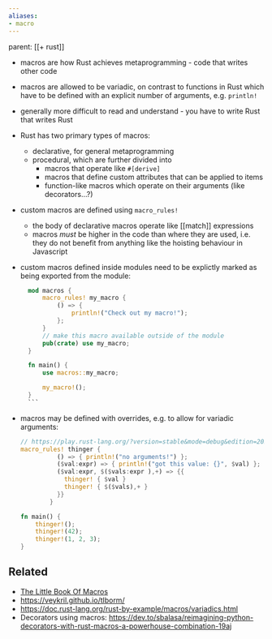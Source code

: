 ```yaml
---
aliases:
- macro
---
```


parent: [[+ rust]]

- macros are how Rust achieves metaprogramming - code that writes other code
- macros are allowed to be variadic, on contrast to functions in Rust which have to be defined with an explicit number of arguments, e.g. `println!`
- generally more difficult to read and understand - you have to write Rust that writes Rust
- Rust has two primary types of macros:
  - declarative, for general metaprogramming
  - procedural, which are further divided into
    - macros that operate like `#[derive]`
    - macros that define custom attributes that can be applied to items
    - function-like macros which operate on their arguments (like decorators...?)
- custom macros are defined using `macro_rules!`
  - the body of declarative macros operate like [[match]] expressions
  - macros _must_ be higher in the code than where they are used, i.e. they do
    not benefit from anything like the hoisting behaviour in Javascript
- custom macros defined inside modules need to be explictly marked as being
  exported from the module:

    ```rust
      mod macros {
          macro_rules! my_macro {
              () => {
                  println!("Check out my macro!");
              };
          }
          // make this macro available outside of the module
          pub(crate) use my_macro;
      }

      fn main() {
          use macros::my_macro;

          my_macro!();
      }
      ```

- macros may be defined with overrides, e.g. to allow for variadic arguments:

  ```rust
  // https://play.rust-lang.org/?version=stable&mode=debug&edition=2021&gist=5dc32bce5fe4701f1382c5a6aaea982d
  macro_rules! thinger {
            () => { println!("no arguments!") };
            ($val:expr) => { println!("got this value: {}", $val) };
            ($val:expr, $($vals:expr ),+) => {{
              thinger! { $val }
              thinger! { $($vals),+ }
            }}
          }

  fn main() {
      thinger!();
      thinger!(42);
      thinger!(1, 2, 3);
  }
  ```

## Related

- [The Little Book Of Macros](https://danielkeep.github.io/tlborm/book/index.html)
- https://veykril.github.io/tlborm/
- https://doc.rust-lang.org/rust-by-example/macros/variadics.html
- Decorators using macros: https://dev.to/sbalasa/reimagining-python-decorators-with-rust-macros-a-powerhouse-combination-19aj
